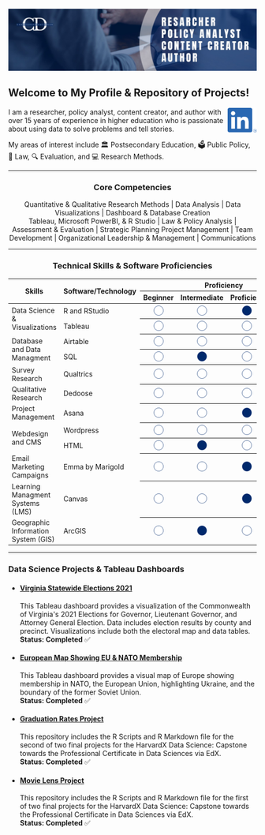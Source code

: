 ![](https://github.com/drcdavidson/drcdavidson/blob/main/Images/Banner.png)
<p>
  
## Welcome to My Profile & Repository of Projects!
<a href="https://www.linkedin.com/in/drchrisdavidson/"><img height="50" align='right' src="https://raw.githubusercontent.com/drcdavidson/drcdavidson/master/Images/LI-In-Bug.png"></a>

I am a researcher, policy analyst, content creator, and author with over 15 years of experience in higher education who is passionate about using data to solve problems and tell stories. 

My areas of interest include 
:classical_building: Postsecondary Education, 
:ballot_box: Public Policy, 
:scroll: Law, 
:mag: Evaluation, and :computer: Research Methods.

---

### <p align="center"> Core Competencies </p>
<p align="center">
Quantitative & Qualitative Research Methods | Data Analysis | Data Visualizations | Dashboard & Database Creation <br>
Tableau, Microsoft PowerBI, & R Studio | Law & Policy Analysis | Assessment & Evaluation | Strategic Planning Project Management | <be>
Team Development | Organizational Leadership & Management | Communications </p>

---

### <p align="center"> Technical Skills & Software Proficiencies </p>

<table>
  <thead>
    <tr>
      <th rowspan="2" class="black"><strong>Skills</strong></th>
      <th rowspan="2"><strong>Software/Technology</strong></th>
      <th colspan="4"><strong>Proficiency</strong></th>
    </tr>
    <tr>
      <th>Beginner</th>
      <th>Intermediate</th>
      <th>Proficient</th>
      <th>Advanced</th>
    </tr>
  </thead>
  <tr>
    <td rowspan="2">Data Science & Visualizations</td>
    <td>R and RStudio</td>
    <th> <img src="https://github.com/drcdavidson/drcdavidson/blob/main/Images/WhiteCircle.png" width="20" height="20"> </th>
    <th> <img src="https://github.com/drcdavidson/drcdavidson/blob/main/Images/WhiteCircle.png" width="20" height="20"> </th>
    <th> <img src="https://github.com/drcdavidson/drcdavidson/blob/main/Images/BlueCircle.png" width="20" height="20"> </th>
    <th> <img src="https://github.com/drcdavidson/drcdavidson/blob/main/Images/WhiteCircle.png" width="20" height="20"> </th>
  </tr>
  <tr>
    <td>Tableau</td>
    <th> <img src="https://github.com/drcdavidson/drcdavidson/blob/main/Images/WhiteCircle.png" width="20" height="20"> </th>
    <th> <img src="https://github.com/drcdavidson/drcdavidson/blob/main/Images/WhiteCircle.png" width="20" height="20"> </th>
    <th> <img src="https://github.com/drcdavidson/drcdavidson/blob/main/Images/WhiteCircle.png" width="20" height="20"> </th>
    <th> <img src="https://github.com/drcdavidson/drcdavidson/blob/main/Images/BlueCircle.png" width="20" height="20"> </th>
  </tr>
  <tr>
    <td rowspan="2">Database and Data Managment</td>
    <td>Airtable</td>
    <th> <img src="https://github.com/drcdavidson/drcdavidson/blob/main/Images/WhiteCircle.png" width="20" height="20"> </th>
    <th> <img src="https://github.com/drcdavidson/drcdavidson/blob/main/Images/WhiteCircle.png" width="20" height="20"> </th>
    <th> <img src="https://github.com/drcdavidson/drcdavidson/blob/main/Images/WhiteCircle.png" width="20" height="20"> </th>
    <th> <img src="https://github.com/drcdavidson/drcdavidson/blob/main/Images/BlueCircle.png" width="20" height="20"> </th>
  </tr>
  <tr>
    <td>SQL</td>
    <th> <img src="https://github.com/drcdavidson/drcdavidson/blob/main/Images/WhiteCircle.png" width="20" height="20"> </th>
    <th> <img src="https://github.com/drcdavidson/drcdavidson/blob/main/Images/BlueCircle.png" width="20" height="20"> </th>
    <th> <img src="https://github.com/drcdavidson/drcdavidson/blob/main/Images/WhiteCircle.png" width="20" height="20"> </th>
    <th> <img src="https://github.com/drcdavidson/drcdavidson/blob/main/Images/WhiteCircle.png" width="20" height="20"> </th>
  </tr>
  <tr>
    <td rowspan="1">Survey Research</td>
    <td>Qualtrics</td>
    <th> <img src="https://github.com/drcdavidson/drcdavidson/blob/main/Images/WhiteCircle.png" width="20" height="20"> </th>
    <th> <img src="https://github.com/drcdavidson/drcdavidson/blob/main/Images/WhiteCircle.png" width="20" height="20"> </th>
    <th> <img src="https://github.com/drcdavidson/drcdavidson/blob/main/Images/WhiteCircle.png" width="20" height="20"> </th>
    <th> <img src="https://github.com/drcdavidson/drcdavidson/blob/main/Images/BlueCircle.png" width="20" height="20"> </th>
  </tr>
  <tr>
    <td rowspan="1">Qualitative Research</td>
    <td>Dedoose</td>
    <th> <img src="https://github.com/drcdavidson/drcdavidson/blob/main/Images/WhiteCircle.png" width="20" height="20"> </th>
    <th> <img src="https://github.com/drcdavidson/drcdavidson/blob/main/Images/WhiteCircle.png" width="20" height="20"> </th>
    <th> <img src="https://github.com/drcdavidson/drcdavidson/blob/main/Images/WhiteCircle.png" width="20" height="20"> </th>
    <th> <img src="https://github.com/drcdavidson/drcdavidson/blob/main/Images/BlueCircle.png" width="20" height="20"> </th>
  </tr>
  <tr>
    <td rowspan="1">Project Management</td>
    <td>Asana</td>
    <th> <img src="https://github.com/drcdavidson/drcdavidson/blob/main/Images/WhiteCircle.png" width="20" height="20"> </th>
    <th> <img src="https://github.com/drcdavidson/drcdavidson/blob/main/Images/WhiteCircle.png" width="20" height="20"> </th>
    <th> <img src="https://github.com/drcdavidson/drcdavidson/blob/main/Images/BlueCircle.png" width="20" height="20"> </th>
    <th> <img src="https://github.com/drcdavidson/drcdavidson/blob/main/Images/WhiteCircle.png" width="20" height="20"> </th>
  </tr>
  <tr>
    <td rowspan="2">Webdesign and CMS</td>
    <td>Wordpress</td>
    <th> <img src="https://github.com/drcdavidson/drcdavidson/blob/main/Images/WhiteCircle.png" width="20" height="20"> </th>
    <th> <img src="https://github.com/drcdavidson/drcdavidson/blob/main/Images/WhiteCircle.png" width="20" height="20"> </th>
    <th> <img src="https://github.com/drcdavidson/drcdavidson/blob/main/Images/WhiteCircle.png" width="20" height="20"> </th>
    <th> <img src="https://github.com/drcdavidson/drcdavidson/blob/main/Images/BlueCircle.png" width="20" height="20"> </th>
  </tr>
  <tr>
    <td>HTML</td>
    <th> <img src="https://github.com/drcdavidson/drcdavidson/blob/main/Images/WhiteCircle.png" width="20" height="20"> </th>
    <th> <img src="https://github.com/drcdavidson/drcdavidson/blob/main/Images/BlueCircle.png" width="20" height="20"> </th>
    <th> <img src="https://github.com/drcdavidson/drcdavidson/blob/main/Images/WhiteCircle.png" width="20" height="20"> </th>
    <th> <img src="https://github.com/drcdavidson/drcdavidson/blob/main/Images/WhiteCircle.png" width="20" height="20"> </th>
  </tr>
  <tr>
    <td rowspan="1">Email Marketing Campaigns</td>
    <td>Emma by Marigold</td>
    <th> <img src="https://github.com/drcdavidson/drcdavidson/blob/main/Images/WhiteCircle.png" width="20" height="20"> </th>
    <th> <img src="https://github.com/drcdavidson/drcdavidson/blob/main/Images/WhiteCircle.png" width="20" height="20"> </th>
    <th> <img src="https://github.com/drcdavidson/drcdavidson/blob/main/Images/BlueCircle.png" width="20" height="20"> </th>
    <th> <img src="https://github.com/drcdavidson/drcdavidson/blob/main/Images/WhiteCircle.png" width="20" height="20"> </th>
  </tr>
  <tr>
    <td rowspan="1" class="white">Learning Managment Systems (LMS)</td>
    <td>Canvas</td>
    <th> <img src="https://github.com/drcdavidson/drcdavidson/blob/main/Images/WhiteCircle.png" width="20" height="20"> </th>
    <th> <img src="https://github.com/drcdavidson/drcdavidson/blob/main/Images/WhiteCircle.png" width="20" height="20"> </th>
    <th> <img src="https://github.com/drcdavidson/drcdavidson/blob/main/Images/BlueCircle.png" width="20" height="20"> </th>
    <th> <img src="https://github.com/drcdavidson/drcdavidson/blob/main/Images/WhiteCircle.png" width="20" height="20"> </th>
  </tr>
  <tr>
    <td rowspan="1">Geographic Information System (GIS) </td>
    <td>ArcGIS</td>
    <th> <img src="https://github.com/drcdavidson/drcdavidson/blob/main/Images/WhiteCircle.png" width="20" height="20"> </th>
    <th> <img src="https://github.com/drcdavidson/drcdavidson/blob/main/Images/BlueCircle.png" width="20" height="20"> </th>
    <th> <img src="https://github.com/drcdavidson/drcdavidson/blob/main/Images/WhiteCircle.png" width="20" height="20"> </th>
    <th> <img src="https://github.com/drcdavidson/drcdavidson/blob/main/Images/WhiteCircle.png" width="20" height="20"> </th>
  </tr>
  <table>

---

### Data Science Projects & Tableau Dashboards

<!-- #### [Mock University Sample Data](https://public.tableau.com/views/MockUniveristySampleData/StudentCharacteristics?:language=en-US&publish=yes&:display_count=n&:origin=viz_share_link)
  This Tableau dashboard provides a visualization of a fictional dataset of Mock University including Student Demographic Characteristics, Enrollment Trends, Financial Charges, and other factors. <br />
  **Status: Completed** -->

  
- #### [Virginia Statewide Elections 2021](https://public.tableau.com/views/VirginiaStatewideElections2021/VirginiasStatewideElection2021?:language=en-US&:display_count=n&:origin=viz_share_link)
  This Tableau dashboard provides a visualization of the Commonwealth of Virginia's 2021 Elections for  Governor, Lieutenant Governor, and Attorney General Election. Data includes election results by county and precinct. Visualizations include both the electoral map and data tables. <br />
  **Status: Completed** :white_check_mark:
  
- #### [European Map Showing EU & NATO Membership](https://public.tableau.com/views/EuropeanMapShowingEUNATOMembership/Dashboard1?:language=en-US&:display_count=n&:origin=viz_share_link)  
  This Tableau dashboard provides a visual map of Europe showing membership in NATO, the European Union, highlighting Ukraine, and the boundary of the former Soviet Union. <br />
  **Status: Completed**  :white_check_mark:
  
- #### [Graduation Rates Project](https://github.com/drcdavidson/gradrates)
  This repository includes the R Scripts and R Markdown file for the second of two final projects for the HarvardX Data Science: Capstone towards the Professional Certificate in Data Sciences via EdX. <br />
  **Status: Completed**  :white_check_mark:
  
- #### [Movie Lens Project](https://github.com/drcdavidson/movielens)
  This repository includes the R Scripts and R Markdown file for the first of two final projects for the HarvardX Data Science: Capstone towards the Professional Certificate in Data Sciences via EdX. <br />
  **Status: Completed**  :white_check_mark:
